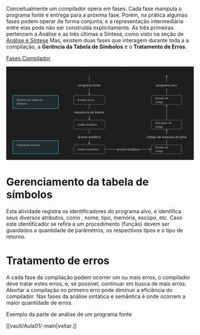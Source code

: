 Conceitualmente um compilador opera em fases. Cada fase manipula o programa fonte e entrega para a próxima fase. Porém, na prática algumas fases podem operar de forma conjunta, e a representação intermediária entre elas pode não ser construída explicitamente. As três primeiras pertencem a Análise e as três últimas a Síntese, como visto na seção de [Análise e Síntese](Análise%20e%20Síntese.md) Mas, existem duas fases que interagem durante toda a a compilação, a **Gerência da Tabela de Símbolos** e o **Tratamento de Erros**.

[Fases Compilador](Fases%20Compilador.canvas)

![imagem](../assets/Pasted%20image%2020231119220247.png)
# Gerenciamento da tabela de símbolos
Esta atividade registra os identificadores do programa alvo, e identifica seus diversos atributos, como , nome, tipo, memória, escopo, etc. Caso este identificador se refira a um procedimento (função) devem ser guardados a quantidade de parâmetros,  os respectivos tipos e o tipo de retorno.

# Tratamento de erros
A cada fase da compilação podem ocorrer um ou mais erros, o compilador deve tratar estes erros, e, se possível, continuar em busca de mais erros. Abortar a compilação no primeiro erro pode diminuir a eficiência do compilador. Nas fases da análise sintática e semântica é onde ocorrem a maior quantidade de erros. 

Exemplo da parte de análise de um programa fonte

[[vault/Aula01/-main|voltar.]]
